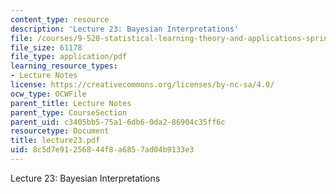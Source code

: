 ```yaml
---
content_type: resource
description: 'Lecture 23: Bayesian Interpretations'
file: /courses/9-520-statistical-learning-theory-and-applications-spring-2003/8c5d7e91256844f8a6857ad04b9133e3_lecture23.pdf
file_size: 61178
file_type: application/pdf
learning_resource_types:
- Lecture Notes
license: https://creativecommons.org/licenses/by-nc-sa/4.0/
ocw_type: OCWFile
parent_title: Lecture Notes
parent_type: CourseSection
parent_uid: c3405bb5-75a1-6db6-0da2-86904c35ff6c
resourcetype: Document
title: lecture23.pdf
uid: 8c5d7e91-2568-44f8-a685-7ad04b9133e3
---
```

Lecture 23: Bayesian Interpretations